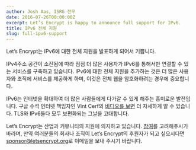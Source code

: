 ```yaml
---
author: Josh Aas, ISRG 전무
date: 2016-07-26T00:00:00Z
excerpt: Let’s Encrypt is happy to announce full support for IPv6.
title: IPv6 전체 지원
slug: full-ipv6-support
---
```


Let’s Encrypt는 IPv6에 대한 전체 지원을 발표하게 되어서 기쁩니다.

IPv4주소 공간이 소진됨에 따라 점점 더 많은 사용자가 IPv6를 통해서만 연결할 수 있는 서비스를 구축하고 있습니다. IPv6에 대한 전체 지원을 추가하는 것은 더 많은 사용자와 조직에 서비스를 제공하게 하며, 이것은 전체 웹을 암호화하려는 경우에 중요합니다.

IPv6는 인터넷을 확대하여 더 많은 사람들에게 다가갈 수 있게 해주는 흥미로운 발전입니다. 구글 수석 인터넷 책임자인 Vint Cerf의 [비디오를 보면](https://youtu.be/-Uwjt32NvVA) 더 자세하게 알 수 있습니다. TLS와 IPv6둘다 모두 보편화되는 그날을 고대합니다.

Let’s Encrypt는 산업과 커뮤니티의 지원에 의지하고 있습니다. [참여](https://letsencrypt.org/getinvolved/)를 고려해주시기 바라며, 만약 여러분들의 회사나 조직이 Let’s Encrypt의 후원자가 되고 싶으시다면 [sponsor@letsencrypt.org](mailto:sponsor@letsencrypt.org)로 이메일을 보내 주시기 바랍니다.